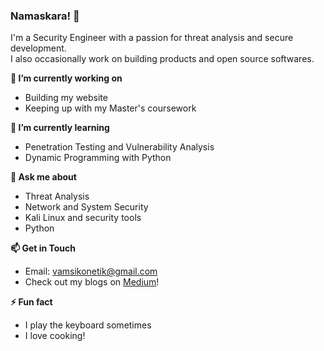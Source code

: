 ###  Namaskara! 👋

<!--
**vamsikoneti/vamsikoneti** is a ✨ _special_ ✨ repository because its `README.md` (this file) appears on your GitHub profile.

Here are some ideas to get you started:

- 🔭 I’m currently working on ...
- 🌱 I’m currently learning ...
- 👯 I’m looking to collaborate on ...
- 🤔 I’m looking for help with ...
- 💬 Ask me about ...
- 📫 How to reach me: ...
- 😄 Pronouns: ...
- ⚡ Fun fact: ...
-->

I'm a Security Engineer with a passion for threat analysis and secure development.   
I also occasionally work on building products and open source softwares.    

**🔭 I’m currently working on**

* Building my website
* Keeping up with my Master's coursework


**🌱 I’m currently learning**

* Penetration Testing and Vulnerability Analysis
* Dynamic Programming with Python  

**💬 Ask me about**

* Threat Analysis
* Network and System Security
* Kali Linux and security tools
* Python   


**📫 Get in Touch**

* Email: [vamsikonetik@gmail.com](vamsikonetik@gmail.com)  
* Check out my blogs on [Medium](https://medium.com/@vamsikoneti)!

**⚡ Fun fact**

* I play the keyboard sometimes
* I love cooking!    

